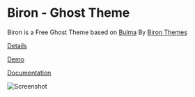 # Biron - Ghost Theme 

Biron is a Free Ghost Theme based on [Bulma](https://bulma.io/)
By [Biron Themes](https://bironthemes.com)

[Details](https://bironthemes.com/themes/biron-ghost/)

[Demo](https://biron.bironthemes.com)

[Documentation](https://bironthemes.com/docs/biron-ghost/)

![Screenshot](https://github.com/bironthemes/biron-ghost-theme/raw/master/demo.jpg)
